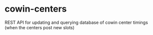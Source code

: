 # cowin-centers
REST API for updating and querying database of cowin center timings (when the centers post new slots)
